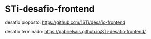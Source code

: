 # STi-desafio-frontend

desafio proposto: https://github.com/1STi/desafio-frontend


desafio terminado: https://gabrielvais.github.io/STi-desafio-frontend/

